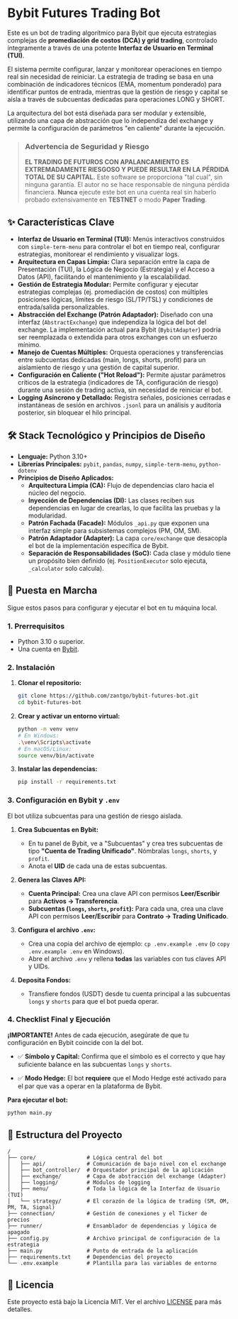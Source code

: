 # Bybit Futures Trading Bot 

Este es un bot de trading algorítmico para Bybit que ejecuta estrategias complejas de **promediación de costos (DCA) y grid trading**, controlado íntegramente a través de una potente **Interfaz de Usuario en Terminal (TUI)**.

El sistema permite configurar, lanzar y monitorear operaciones en tiempo real sin necesidad de reiniciar. La estrategia de trading se basa en una combinación de indicadores técnicos (EMA, momentum ponderado) para identificar puntos de entrada, mientras que la gestión de riesgo y capital se aísla a través de subcuentas dedicadas para operaciones LONG y SHORT.

La arquitectura del bot está diseñada para ser modular y extensible, utilizando una capa de abstracción que lo independiza del exchange y permite la configuración de parámetros "en caliente" durante la ejecución.

> ### **Advertencia de Seguridad y Riesgo**
> **EL TRADING DE FUTUROS CON APALANCAMIENTO ES EXTREMADAMENTE RIESGOSO Y PUEDE RESULTAR EN LA PÉRDIDA TOTAL DE SU CAPITAL.**
> Este software se proporciona "tal cual", sin ninguna garantía. El autor no se hace responsable de ninguna pérdida financiera. **Nunca** ejecute este bot en una cuenta real sin haberlo probado extensivamente en **TESTNET** o modo **Paper Trading**.


## ✨ Características Clave

*   **Interfaz de Usuario en Terminal (TUI):** Menús interactivos construidos con `simple-term-menu` para controlar el bot en tiempo real, configurar estrategias, monitorear el rendimiento y visualizar logs.
*   **Arquitectura en Capas Limpia:** Clara separación entre la capa de Presentación (TUI), la Lógica de Negocio (Estrategia) y el Acceso a Datos (API), facilitando el mantenimiento y la escalabilidad.
*   **Gestión de Estrategia Modular:** Permite configurar y ejecutar estrategias complejas (ej. promediación de costos) con múltiples posiciones lógicas, límites de riesgo (SL/TP/TSL) y condiciones de entrada/salida personalizables.
*   **Abstracción del Exchange (Patrón Adaptador):** Diseñado con una interfaz (`AbstractExchange`) que independiza la lógica del bot del exchange. La implementación actual para Bybit (`BybitAdapter`) podría ser reemplazada o extendida para otros exchanges con un esfuerzo mínimo.
*   **Manejo de Cuentas Múltiples:** Orquesta operaciones y transferencias entre subcuentas dedicadas (main, longs, shorts, profit) para un aislamiento de riesgo y una gestión de capital superior.
*   **Configuración en Caliente ("Hot Reload"):** Permite ajustar parámetros críticos de la estrategia (indicadores de TA, configuración de riesgo) durante una sesión de trading activa, sin necesidad de reiniciar el bot.
*   **Logging Asíncrono y Detallado:** Registra señales, posiciones cerradas e instantáneas de sesión en archivos `.jsonl` para un análisis y auditoría posterior, sin bloquear el hilo principal.

## 🛠️ Stack Tecnológico y Principios de Diseño

*   **Lenguaje:** Python 3.10+
*   **Librerías Principales:** `pybit`, `pandas`, `numpy`, `simple-term-menu`, `python-dotenv`
*   **Principios de Diseño Aplicados:**
    *   **Arquitectura Limpia (CA):** Flujo de dependencias claro hacia el núcleo del negocio.
    *   **Inyección de Dependencias (DI):** Las clases reciben sus dependencias en lugar de crearlas, lo que facilita las pruebas y la modularidad.
    *   **Patrón Fachada (Facade):** Módulos `_api.py` que exponen una interfaz simple para subsistemas complejos (PM, OM, SM).
    *   **Patrón Adaptador (Adapter):** La capa `core/exchange` que desacopla el bot de la implementación específica de Bybit.
    *   **Separación de Responsabilidades (SoC):** Cada clase y módulo tiene un propósito bien definido (ej. `PositionExecutor` solo ejecuta, `_calculator` solo calcula).


## 🚀 Puesta en Marcha

Sigue estos pasos para configurar y ejecutar el bot en tu máquina local.

### 1. Prerrequisitos
-   Python 3.10 o superior.
-   Una cuenta en [Bybit](https://www.bybit.com/).

### 2. Instalación
1.  **Clonar el repositorio:**
    ```bash
    git clone https://github.com/zantgo/bybit-futures-bot.git
    cd bybit-futures-bot
    ```

2.  **Crear y activar un entorno virtual:**
    ```bash
    python -m venv venv
    # En Windows:
    .\venv\Scripts\activate
    # En macOS/Linux:
    source venv/bin/activate
    ```

3.  **Instalar las dependencias:**
    ```bash
    pip install -r requirements.txt
    ```

### 3. Configuración en Bybit y `.env`

El bot utiliza subcuentas para una gestión de riesgo aislada.

1.  **Crea Subcuentas en Bybit:**
    *   En tu panel de Bybit, ve a "Subcuentas" y crea tres subcuentas de tipo **"Cuenta de Trading Unificado"**. Nómbralas `longs`, `shorts`, y `profit`.
    *   Anota el **UID** de cada una de estas subcuentas.

2.  **Genera las Claves API:**
    *   **Cuenta Principal:** Crea una clave API con permisos **Leer/Escribir** para **Activos -> Transferencia**.
    *   **Subcuentas (`longs`, `shorts`, `profit`):** Para cada una, crea una clave API con permisos **Leer/Escribir** para **Contrato -> Trading Unificado**.

3.  **Configura el archivo `.env`:**
    *   Crea una copia del archivo de ejemplo: `cp .env.example .env` (o `copy .env.example .env` en Windows).
    *   Abre el archivo `.env` y rellena **todas** las variables con tus claves API y UIDs.

4.  **Deposita Fondos:**
    *   Transfiere fondos (USDT) desde tu cuenta principal a las subcuentas `longs` y `shorts` para que el bot pueda operar.

### 4. Checklist Final y Ejecución

**¡IMPORTANTE!** Antes de cada ejecución, asegúrate de que tu configuración en Bybit coincide con la del bot.

*   ✅ **Símbolo y Capital:** Confirma que el símbolo es el correcto y que hay suficiente balance en las subcuentas `longs` y `shorts`.

*   ✅ **Modo Hedge:** El bot **requiere** que el Modo Hedge esté activado para el par que vas a operar en la plataforma de Bybit.

**Para ejecutar el bot:**
```bash
python main.py
```

## 📂 Estructura del Proyecto

```
/
├── core/                # Lógica central del bot
│   ├── api/             # Comunicación de bajo nivel con el exchange
│   ├── bot_controller/  # Orquestador principal de la aplicación
│   ├── exchange/        # Capa de abstracción del exchange (Adapter)
│   ├── logging/         # Módulos de logging
│   ├── menu/            # Toda la lógica de la Interfaz de Usuario (TUI)
│   └── strategy/        # El corazón de la lógica de trading (SM, OM, PM, TA, Signal)
├── connection/          # Gestión de conexiones y el Ticker de precios
├── runner/              # Ensamblador de dependencias y lógica de apagado
├── config.py            # Archivo principal de configuración de la estrategia
├── main.py              # Punto de entrada de la aplicación
├── requirements.txt     # Dependencias del proyecto
└── .env.example         # Plantilla para las variables de entorno
```

## 📄 Licencia

Este proyecto está bajo la Licencia MIT. Ver el archivo [LICENSE](LICENSE) para más detalles.
